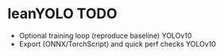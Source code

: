 # leanYOLO TODO

- Optional training loop (reproduce baseline) YOLOv10
- Export (ONNX/TorchScript) and quick perf checks YOLOv10